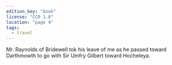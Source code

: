 ```yaml
---
edition_key: "book"
license: "CC0 1.0"
location: "page 4"
tags:
  - travel
---
```

Mr. Raynolds of Bridewell tok his leave of me as he
passed toward Darthmowth to go with Sir Umfry Gilbert toward
Hocheleya.
